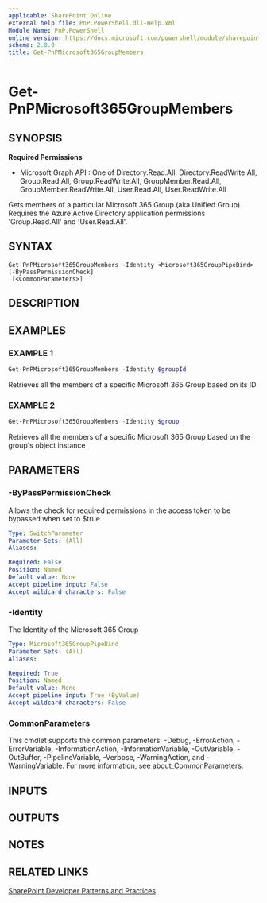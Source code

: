 ```yaml
---
applicable: SharePoint Online
external help file: PnP.PowerShell.dll-Help.xml
Module Name: PnP.PowerShell
online version: https://docs.microsoft.com/powershell/module/sharepoint-pnp/get-pnpmicrosoft365groupmembers
schema: 2.0.0
title: Get-PnPMicrosoft365GroupMembers
---
```


# Get-PnPMicrosoft365GroupMembers

## SYNOPSIS

**Required Permissions**

  * Microsoft Graph API : One of Directory.Read.All, Directory.ReadWrite.All, Group.Read.All, Group.ReadWrite.All, GroupMember.Read.All, GroupMember.ReadWrite.All, User.Read.All, User.ReadWrite.All

Gets members of a particular Microsoft 365 Group (aka Unified Group). Requires the Azure Active Directory application permissions 'Group.Read.All' and 'User.Read.All'.

## SYNTAX

```
Get-PnPMicrosoft365GroupMembers -Identity <Microsoft365GroupPipeBind> [-ByPassPermissionCheck]
 [<CommonParameters>]
```

## DESCRIPTION

## EXAMPLES

### EXAMPLE 1
```powershell
Get-PnPMicrosoft365GroupMembers -Identity $groupId
```

Retrieves all the members of a specific Microsoft 365 Group based on its ID

### EXAMPLE 2
```powershell
Get-PnPMicrosoft365GroupMembers -Identity $group
```

Retrieves all the members of a specific Microsoft 365 Group based on the group's object instance

## PARAMETERS

### -ByPassPermissionCheck
Allows the check for required permissions in the access token to be bypassed when set to $true

```yaml
Type: SwitchParameter
Parameter Sets: (All)
Aliases:

Required: False
Position: Named
Default value: None
Accept pipeline input: False
Accept wildcard characters: False
```

### -Identity
The Identity of the Microsoft 365 Group

```yaml
Type: Microsoft365GroupPipeBind
Parameter Sets: (All)
Aliases:

Required: True
Position: Named
Default value: None
Accept pipeline input: True (ByValue)
Accept wildcard characters: False
```

### CommonParameters
This cmdlet supports the common parameters: -Debug, -ErrorAction, -ErrorVariable, -InformationAction, -InformationVariable, -OutVariable, -OutBuffer, -PipelineVariable, -Verbose, -WarningAction, and -WarningVariable. For more information, see [about_CommonParameters](http://go.microsoft.com/fwlink/?LinkID=113216).

## INPUTS

## OUTPUTS

## NOTES

## RELATED LINKS

[SharePoint Developer Patterns and Practices](https://aka.ms/sppnp)